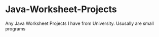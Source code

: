 # Java-Worksheet-Projects
Any Java Worksheet Projects I have from University. Ususally are small programs
